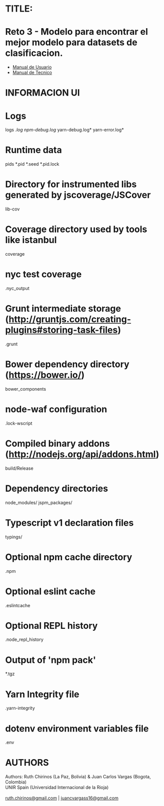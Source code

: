 # TITLE:
# Reto 3 - Modelo para encontrar el mejor modelo para datasets de clasificacion.
- <a href='https://docs.google.com/document/d/1xJ3HIgVNWuHVBUBUw5rH3cBZO9S3ZOBeakvHQnt9MNE/edit#heading=h.ml28dedttxq6'> Manual de Usuario </a><br>
- <a href='https://docs.google.com/document/d/1AomvMdCLeJdokubZyDiRuXbpa4aW_ZUrmzJpEQkfB2E/edit#heading=h.ml28dedttxq6'> Manual de Tecnico </a>

# INFORMACION UI
# Logs
logs
*.log
npm-debug.log*
yarn-debug.log*
yarn-error.log*

# Runtime data
pids
*.pid
*.seed
*.pid.lock

# Directory for instrumented libs generated by jscoverage/JSCover
lib-cov

# Coverage directory used by tools like istanbul
coverage

# nyc test coverage
.nyc_output

# Grunt intermediate storage (http://gruntjs.com/creating-plugins#storing-task-files)
.grunt

# Bower dependency directory (https://bower.io/)
bower_components

# node-waf configuration
.lock-wscript

# Compiled binary addons (http://nodejs.org/api/addons.html)
build/Release

# Dependency directories
node_modules/
jspm_packages/

# Typescript v1 declaration files
typings/

# Optional npm cache directory
.npm

# Optional eslint cache
.eslintcache

# Optional REPL history
.node_repl_history

# Output of 'npm pack'
*.tgz

# Yarn Integrity file
.yarn-integrity

# dotenv environment variables file
.env

# AUTHORS
Authors: Ruth Chirinos (La Paz, Bolivia) & Juan Carlos Vargas (Bogota, Colombia)<br>UNIR Spain (Universidad Internacional de la Rioja)<br>    
<a href="mailto:ruth.chirinos@gmail.com">ruth.chirinos@gmail.com</a> | <a href="mailto:juancvargass16@gmail.com">juancvargass16@gmail.com</a>